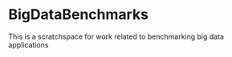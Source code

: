 BigDataBenchmarks
=================

This is a scratchspace for work related to benchmarking big data applications
